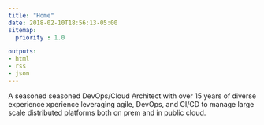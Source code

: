 ```yaml
---
title: "Home"
date: 2018-02-10T18:56:13-05:00
sitemap:
  priority : 1.0

outputs:
- html
- rss
- json
---
```

A seasoned seasoned DevOps/Cloud Architect with over 15 years of diverse experience xperience leveraging agile, DevOps, and CI/CD to manage large scale distributed platforms both on prem and in public cloud.
